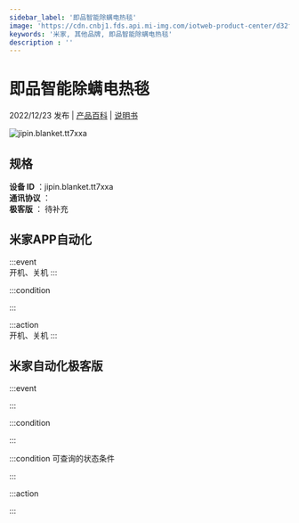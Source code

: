 ```yaml
---
sidebar_label: '即品智能除螨电热毯'
image: 'https://cdn.cnbj1.fds.api.mi-img.com/iotweb-product-center/d32f76d6e8810682dc44ac0ae856775b_1669358640772.png?GalaxyAccessKeyId=AKVGLQWBOVIRQ3XLEW&Expires=9223372036854775807&Signature=qneAy6EKeNPdi7zH49WwbMwAItY='
keywords: '米家, 其他品牌, 即品智能除螨电热毯'
description : ''
---
```

# 即品智能除螨电热毯

2022/12/23 发布 | [产品百科](https://home.mi.com/webapp/content/baike/product/index.html?model=jipin.blanket.tt7xxa/) | [说明书](https://home.mi.com/views/introduction.html?model=jipin.blanket.tt7xxa&region=cn)

![jipin.blanket.tt7xxa](https://cdn.cnbj1.fds.api.mi-img.com/iotweb-product-center/d32f76d6e8810682dc44ac0ae856775b_1669358640772.png?GalaxyAccessKeyId=AKVGLQWBOVIRQ3XLEW&Expires=9223372036854775807&Signature=qneAy6EKeNPdi7zH49WwbMwAItY=)

## 规格  
> 
**设备 ID** ：jipin.blanket.tt7xxa  
**通讯协议** ：  
**极客版**  ： 待补充 


## 米家APP自动化  

:::event  
开机、关机
:::

:::condition  

:::

:::action   
开机、关机
:::

## 米家自动化极客版  

:::event  

:::

:::condition  

:::

:::condition 可查询的状态条件  

:::

:::action  

:::

        
